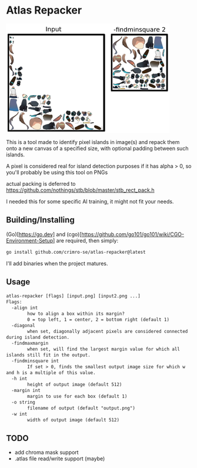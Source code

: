 # Atlas Repacker

![Example image](example.png)

This is a tool made to identify pixel islands in image(s) and repack them onto a new canvas of a specified size, with optional padding between such islands.

A pixel is considered real for island detection purposes if it has alpha > 0, so you'll probably be using this tool on PNGs

actual packing is deferred to https://github.com/nothings/stb/blob/master/stb_rect_pack.h

I needed this for some specific AI training, it might not fit your needs.

## Building/Installing

(Go)[https://go.dev] and (cgo)[https://github.com/go101/go101/wiki/CGO-Environment-Setup] are required, then simply:

```bash
go install github.com/crimro-se/atlas-repacker@latest
```

I'll add binaries when the project matures.

## Usage

```
atlas-repacker [flags] [input.png] [input2.png ...]
Flags:
  -align int
        how to align a box within its margin?
        0 = top left, 1 = center, 2 = bottom right (default 1)
  -diagonal
        when set, diagonally adjacent pixels are considered connected during island detection.
  -findmaxmargin
        when set, will find the largest margin value for which all islands still fit in the output.
  -findminsquare int
        If set > 0, finds the smallest output image size for which w and h is a multiple of this value.
  -h int
        height of output image (default 512)
  -margin int
        margin to use for each box (default 1)
  -o string
        filename of output (default "output.png")
  -w int
        width of output image (default 512)
```

## TODO

- add chroma mask support
- .atlas file read/write support (maybe)
